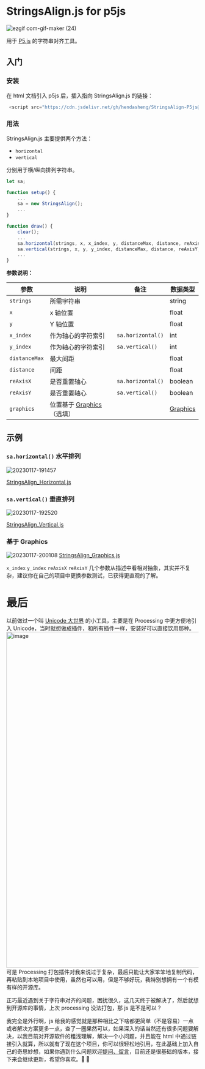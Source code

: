# StringsAlign.js for p5js
![ezgif com-gif-maker (24)](https://user-images.githubusercontent.com/20842136/213120229-7886b55f-ea22-4bd4-ac30-a1ecdba7ef8d.gif)

用于 [P5.js](http://www.p5js.org/) 的字符串对齐工具。

## 入门
### 安装
在 html 文档引入 p5js 后，插入指向 StringsAlign.js 的链接：
``` javascript
 <script src="https://cdn.jsdelivr.net/gh/hendasheng/StringsAlign-P5js@main/scripts/stringsAlign.js"></script>
```

### 用法
StringsAlign.js 主要提供两个方法：
 - `horizontal`
 - `vertical`

 分别用于横/纵向排列字符串。

``` javascript
let sa;

function setup() {
    ...
    sa = new StringsAlign();
    ...
}

function draw() {
    clear();
    ...
    sa.horizontal(strings, x, x_index, y, distanceMax, distance, reAxisX, graphics);
    sa.vertical(strings, x, y, y_index, distanceMax, distance, reAxisY, graphics);
    ...
}
```

**参数说明：**

| 参数 | 说明 | 备注 | 数据类型 |
| ------------- | ------------- | ------------- | ------------- |
|  `strings`  | 所需字符串  ||string|
| `x` | x 轴位置 ||float|
| `y` | Y 轴位置 ||float|
| `x_index` | 作为轴心的字符索引 | `sa.horizontal()`|int|
| `y_index` | 作为轴心的字符索引 | `sa.vertical()`|int|
| `distanceMax` | 最大间距 ||float|
| `distance` | 间距 ||float|
| `reAxisX` | 是否重置轴心 |`sa.horizontal()`|boolean|
| `reAxisY` | 是否重置轴心 |`sa.vertical()`|boolean|
| `graphics` | 位置基于 [Graphics](https://p5js.org/zh-Hans/reference/#/p5/createGraphics)（选填） | |[Graphics](https://p5js.org/zh-Hans/reference/#/p5/createGraphics)|

## 示例
### `sa.horizontal()` 水平排列
![20230117-191457](https://user-images.githubusercontent.com/20842136/212885315-5463264f-e7f6-4e11-bac2-8bc7fb91a243.gif)

[StringsAlign_Horizontal.js](example/StringsAlign_Horizontal.js)

### `sa.vertical()` 垂直排列
![20230117-192520](https://user-images.githubusercontent.com/20842136/212887460-9776eec5-fdb7-4bdb-adad-e80d237a4364.gif)

[StringsAlign_Vertical.js](example/StringsAlign_Vertical.js)

### 基于 Graphics
![20230117-200108](https://user-images.githubusercontent.com/20842136/212893932-fd3f6fd9-8a82-494c-a00e-67cb68a014d5.gif)
[StringsAlign_Graphics.js](example/StringsAlign_Graphics.js)

`x_index` `y_index` `reAxisX` `reAxisY` 几个参数从描述中看相对抽象，其实并不复杂，建议你在自己的项目中更换参数测试，已获得更直观的了解。

# 最后
以前做过一个叫 [Unicode 大世界](https://github.com/hendasheng/UnicodeBigBigWorld-forProcessing) 的小工具，主要是在 Processing 中更方便地引入 Unicode，当时就想做成插件，和所有插件一样，安装好可以直接饮用那种。
<img width="878" alt="image" src="https://user-images.githubusercontent.com/20842136/213111326-0c0c31e9-a758-4604-a153-a2db44c60b43.png">
可是 Processing 打包插件对我来说过于复杂，最后只能让大家笨笨地复制代码，再粘贴到本地项目中使用，虽然也可以用，但是不够好玩，我特别想拥有一个有模有样的开源库。

正巧最近遇到关于字符串对齐的问题，困扰很久，这几天终于被解决了，然后就想到开源库的事情，上次 processing 没法打包，那 js 是不是可以？

我完全是外行啊，js 给我的感觉就是那种相比之下啥都更简单（不是容易）一点或者解决方案更多一点，查了一圈果然可以，如果深入的话当然还有很多问题要解决，以我目前对开源软件的粗浅理解，解决一个小问题，并且能在 html 中通过链接引入就算，所以就有了现在这个项目，你可以很轻松地引用，在此基础上加入自己的奇思妙想，如果你遇到什么问题欢迎[提问、留言](https://github.com/hendasheng/StringsAlign-P5js/issues)，目前还是很基础的版本，接下来会继续更新，希望你喜欢。🤗 🎉
